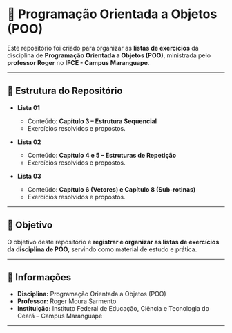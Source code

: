 # 📘 Programação Orientada a Objetos (POO)  

Este repositório foi criado para organizar as **listas de exercícios** da disciplina de **Programação Orientada a Objetos (POO)**, ministrada pelo **professor Roger** no **IFCE - Campus Maranguape**.  

---

## 📂 Estrutura do Repositório  

- **Lista 01**  
  - Conteúdo: **Capítulo 3 – Estrutura Sequencial**  
  - Exercícios resolvidos e propostos.  

- **Lista 02**  
  - Conteúdo: **Capítulo 4 e 5 – Estruturas de Repetição**  
  - Exercícios resolvidos e propostos.  

- **Lista 03**  
  - Conteúdo: **Capítulo 6 (Vetores) e Capítulo 8 (Sub-rotinas)**  
  - Exercícios resolvidos e propostos.  

---

## 🎯 Objetivo  

O objetivo deste repositório é **registrar e organizar as listas de exercícios da disciplina de POO**, servindo como material de estudo e prática.  

---

## 🏫 Informações  

- **Disciplina:** Programação Orientada a Objetos (POO)  
- **Professor:** Roger Moura Sarmento 
- **Instituição:** Instituto Federal de Educação, Ciência e Tecnologia do Ceará – Campus Maranguape  

---
